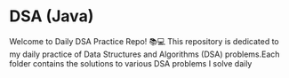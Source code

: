 # DSA (Java)
Welcome to Daily DSA Practice Repo! 📚💻
This repository is dedicated to my daily practice of Data Structures and Algorithms (DSA) problems.Each folder contains the solutions to various DSA problems I solve daily
